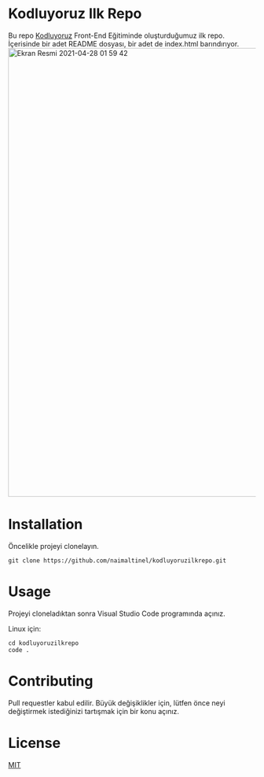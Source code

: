 # Kodluyoruz Ilk Repo
Bu repo [Kodluyoruz](https://www.kodluyoruz.org/) Front-End Eğitiminde oluşturduğumuz ilk repo. İçerisinde bir adet README dosyası, bir adet de index.html barındırıyor.<img width="913" alt="Ekran Resmi 2021-04-28 01 59 42" src="https://user-images.githubusercontent.com/19312043/116324044-03900500-a7c8-11eb-95b2-a95cadceca72.png">
# Installation
Öncelikle projeyi clonelayın.

`
 git clone https://github.com/naimaltinel/kodluyoruzilkrepo.git
`
# Usage
Projeyi cloneladıktan sonra Visual Studio Code programında açınız.

Linux için:
```
cd kodluyoruzilkrepo
code .
```
# Contributing
Pull requestler kabul edilir. Büyük değişiklikler için, lütfen önce neyi değiştirmek istediğinizi tartışmak için bir konu açınız.
# License
[MIT](https://www.mit.edu/~amini/LICENSE.md)
